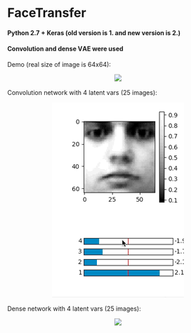# FaceTransfer

#### Python 2.7 + Keras (old version is 1. and new version is 2.)
#### Сonvolution and dense VАЕ were used

Demo (real size of image is 64x64):
<p align="center">
  <img src="https://github.com/Ionchenkova/FaceTransfer/blob/master/demo.gif">
</p>

Convolution network with 4 latent vars (25 images):

<p align="center">
    <img src="https://github.com/Ionchenkova/FaceTransfer/blob/master/demo_conv_4_var.gif">
</p>

Dense network with 4 latent vars (25 images):

<p align="center">
    <img src="https://github.com/Ionchenkova/FaceTransfer/blob/master/demo_dens_4.gif">
</p>
